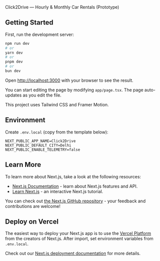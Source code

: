 Click2Drive — Hourly & Monthly Car Rentals (Prototype)

## Getting Started

First, run the development server:

```bash
npm run dev
# or
yarn dev
# or
pnpm dev
# or
bun dev
```

Open [http://localhost:3000](http://localhost:3000) with your browser to see the result.

You can start editing the page by modifying `app/page.tsx`. The page auto-updates as you edit the file.

This project uses Tailwind CSS and Framer Motion.

## Environment

Create `.env.local` (copy from the template below):

```env
NEXT_PUBLIC_APP_NAME=Click2Drive
NEXT_PUBLIC_DEFAULT_CITY=Delhi
NEXT_PUBLIC_ENABLE_TELEMETRY=false
```

## Learn More

To learn more about Next.js, take a look at the following resources:

- [Next.js Documentation](https://nextjs.org/docs) - learn about Next.js features and API.
- [Learn Next.js](https://nextjs.org/learn) - an interactive Next.js tutorial.

You can check out [the Next.js GitHub repository](https://github.com/vercel/next.js) - your feedback and contributions are welcome!

## Deploy on Vercel

The easiest way to deploy your Next.js app is to use the [Vercel Platform](https://vercel.com/new) from the creators of Next.js. After import, set environment variables from `.env.local`.

Check out our [Next.js deployment documentation](https://nextjs.org/docs/app/building-your-application/deploying) for more details.
